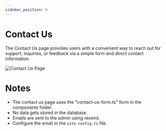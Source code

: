 ```yaml
---
sidebar_position: 6
---
```

# Contact Us

The Contact Us page provides users with a convenient way to reach out for support, inquiries, or feedback via a simple form and direct contact information.

![Contact Us Page](/img/contact-us-page.jpg)

# Notes
- The contact us page uses the "contact-us-form.ts" form in the components folder. 
- No data gets stored in the database. 
- Emails are sent to the admin using resend. 
- Configure the email in the `site-config.ts` file. 

